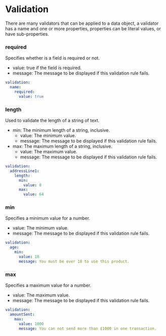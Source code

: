 # Validation

There are many validators that can be applied to a data object,
a validator has a name and one or more properties, properties can be
literal values, or have sub-properties.

### required
Specifies whether is a field is required or not.

- value: true if the field is required.
- message: The message to be displayed if this validation rule fails.

```yml
validation:
  name:
    required:
      value: true
```

### length 
Used to validate the length of a string of text.

- min: The minimum length of a string, inclusive.
  - value: The minimum value.
  - message: The message to be displayed if this validation rule fails.
- max: The maximum length of a string, inclusive.
  - value: The maximum value.
  - message: The message to be displayed if this validation rule fails.

```yml
validation:
  addressLine1:
    length:
      min:
        value: 8
      max:
        value: 64
```


### min
Specifies a minimum value for a number.

- value: The minimum value.
- message: The message to be displayed if this validation rule fails.

```yml
validation:
  age:
    min:
      value: 18
      message: You must be over 18 to use this product.
```

### max
Specifies a maximum value for a number.

- value: The maximum value.
- message: The message to be displayed if this validation rule fails.

```yml
validation:
  amountSent:
    max:
      value: 1000
      message: You can not send more than £1000 in one transaction.
```
